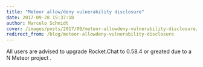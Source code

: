 ```yaml
---
title: "Meteor allow/deny vulnerability disclosure"
date: 2017-09-28 15:37:18
author: Marcelo Schmidt
cover: /images/posts/2017/09/meteor-allowdeny-vulnerability-disclosure/og-image-logo.png
redirect_from: /blog/meteor-allowdeny-vulnerability-disclosure
---
```


All users are advised to upgrade Rocket.Chat to 0.58.4 or greated due to a N Meteor project
<a href="" target="_blank"></a>.
